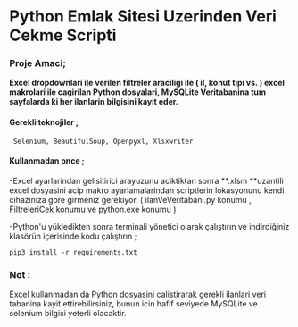 # Python Emlak Sitesi Uzerinden Veri Cekme Scripti
 
### Proje Amaci;
 **Excel dropdownlari ile verilen filtreler araciligi ile ( il, konut tipi vs. ) excel makrolari ile cagirilan Python dosyalari, MySQLite Veritabanina tum sayfalarda ki her ilanlarin bilgisini kayit eder.**
<p align='center' 
[![Python sahibinden emlak extract data to MySQLite](https://i.imgur.com/eVmT4nF.png)](https://www.youtube.com/watch?v=aQltvRTGXYY)
/p>


#### Gerekli teknojiler ;

	 Selenium, BeautifulSoup, Openpyxl, Xlsxwriter

#### Kullanmadan once ;

-Excel ayarlarindan gelisitirici arayuzunu aciktiktan sonra **.xlsm **uzantili excel dosyasini acip makro ayarlamalarindan scriptlerin lokasyonunu kendi cihaziniza gore girmeniz gerekiyor. ( ilanVeVeritabani.py konumu , FiltreleriCek konumu ve python.exe konumu )

-Python'u yükledikten sonra terminali yönetici olarak çalıştırın ve indirdiğiniz klasörün içerisinde kodu çalıştırın ;

	pip3 install -r requirements.txt


### Not :
Excel kullanmadan da Python dosyasini calistirarak gerekli ilanlari veri tabanina kayit ettirebilirsiniz, bunun icin hafif seviyede MySQLite ve selenium bilgisi yeterli olacaktir.
